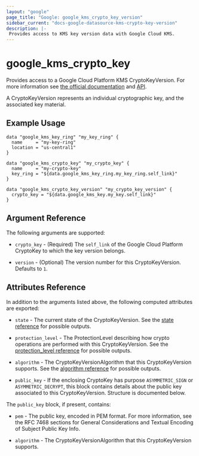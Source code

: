 ```yaml
---
layout: "google"
page_title: "Google: google_kms_crypto_key_version"
sidebar_current: "docs-google-datasource-kms-crypto-key-version"
description: |-
 Provides access to KMS key version data with Google Cloud KMS.
---
```


# google\_kms\_crypto\_key

Provides access to a Google Cloud Platform KMS CryptoKeyVersion. For more information see
[the official documentation](https://cloud.google.com/kms/docs/object-hierarchy#key_version)
and
[API](https://cloud.google.com/kms/docs/reference/rest/v1/projects.locations.keyRings.cryptoKeys.cryptoKeyVersions).

A CryptoKeyVersion represents an individual cryptographic key, and the associated key material.

## Example Usage

```hcl
data "google_kms_key_ring" "my_key_ring" {
  name     = "my-key-ring"
  location = "us-central1"
}

data "google_kms_crypto_key" "my_crypto_key" {
  name     = "my-crypto-key"
  key_ring = "${data.google_kms_key_ring.my_key_ring.self_link}"
}

data "google_kms_crypto_key_version" "my_crypto_key_version" {
  crypto_key = "${data.google_kms_key.my_key.self_link}"
}
```

## Argument Reference

The following arguments are supported:

* `crypto_key` - (Required) The `self_link` of the Google Cloud Platform CryptoKey to which the key version belongs.

* `version` - (Optional) The version number for this CryptoKeyVersion. Defaults to `1`.

## Attributes Reference

In addition to the arguments listed above, the following computed attributes are
exported:

* `state` - The current state of the CryptoKeyVersion. See the [state reference](https://cloud.google.com/kms/docs/reference/rest/v1/projects.locations.keyRings.cryptoKeys.cryptoKeyVersions#CryptoKeyVersion.CryptoKeyVersionState) for possible outputs.

* `protection_level` - The ProtectionLevel describing how crypto operations are performed with this CryptoKeyVersion. See the [protection_level reference](https://cloud.google.com/kms/docs/reference/rest/v1/ProtectionLevel) for possible outputs.

* `algorithm` - The CryptoKeyVersionAlgorithm that this CryptoKeyVersion supports. See the [algorithm reference](https://cloud.google.com/kms/docs/reference/rest/v1/CryptoKeyVersionAlgorithm) for possible outputs.

* `public_key` -  If the enclosing CryptoKey has purpose `ASYMMETRIC_SIGN` or `ASYMMETRIC_DECRYPT`, this block contains details about the public key associated to this CryptoKeyVersion. Structure is documented below.

The `public_key` block, if present, contains:

* `pem` - The public key, encoded in PEM format. For more information, see the RFC 7468 sections for General Considerations and Textual Encoding of Subject Public Key Info.

* `algorithm` - The CryptoKeyVersionAlgorithm that this CryptoKeyVersion supports.


